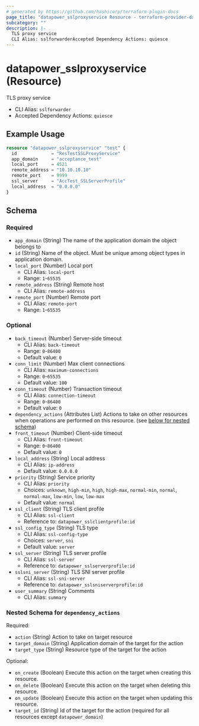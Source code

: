 ```yaml
---
# generated by https://github.com/hashicorp/terraform-plugin-docs
page_title: "datapower_sslproxyservice Resource - terraform-provider-datapower"
subcategory: ""
description: |-
  TLS proxy service
  CLI Alias: sslforwarderAccepted Dependency Actions: quiesce
---
```


# datapower_sslproxyservice (Resource)

TLS proxy service
  - CLI Alias: `sslforwarder`
  - Accepted Dependency Actions: `quiesce`

## Example Usage

```terraform
resource "datapower_sslproxyservice" "test" {
  id             = "ResTestSSLProxyService"
  app_domain     = "acceptance_test"
  local_port     = 4521
  remote_address = "10.10.10.10"
  remote_port    = 9999
  ssl_server     = "AccTest_SSLServerProfile"
  local_address  = "0.0.0.0"
}
```

<!-- schema generated by tfplugindocs -->
## Schema

### Required

- `app_domain` (String) The name of the application domain the object belongs to
- `id` (String) Name of the object. Must be unique among object types in application domain.
- `local_port` (Number) Local port
  - CLI Alias: `local-port`
  - Range: `1`-`65535`
- `remote_address` (String) Remote host
  - CLI Alias: `remote-address`
- `remote_port` (Number) Remote port
  - CLI Alias: `remote-port`
  - Range: `1`-`65535`

### Optional

- `back_timeout` (Number) Server-side timeout
  - CLI Alias: `back-timeout`
  - Range: `0`-`86400`
  - Default value: `0`
- `conn_limit` (Number) Max client connections
  - CLI Alias: `maximum-connections`
  - Range: `0`-`65535`
  - Default value: `100`
- `conn_timeout` (Number) Transaction timeout
  - CLI Alias: `connection-timeout`
  - Range: `0`-`86400`
  - Default value: `0`
- `dependency_actions` (Attributes List) Actions to take on other resources when operations are performed on this resource. (see [below for nested schema](#nestedatt--dependency_actions))
- `front_timeout` (Number) Client-side timeout
  - CLI Alias: `front-timeout`
  - Range: `0`-`86400`
  - Default value: `0`
- `local_address` (String) Local address
  - CLI Alias: `ip-address`
  - Default value: `0.0.0.0`
- `priority` (String) Service priority
  - CLI Alias: `priority`
  - Choices: `unknown`, `high-min`, `high`, `high-max`, `normal-min`, `normal`, `normal-max`, `low-min`, `low`, `low-max`
  - Default value: `normal`
- `ssl_client` (String) TLS client profile
  - CLI Alias: `ssl-client`
  - Reference to: `datapower_sslclientprofile:id`
- `ssl_config_type` (String) TLS type
  - CLI Alias: `ssl-config-type`
  - Choices: `server`, `sni`
  - Default value: `server`
- `ssl_server` (String) TLS server profile
  - CLI Alias: `ssl-server`
  - Reference to: `datapower_sslserverprofile:id`
- `sslsni_server` (String) TLS SNI server profile
  - CLI Alias: `ssl-sni-server`
  - Reference to: `datapower_sslsniserverprofile:id`
- `user_summary` (String) Comments
  - CLI Alias: `summary`

<a id="nestedatt--dependency_actions"></a>
### Nested Schema for `dependency_actions`

Required:

- `action` (String) Action to take on target resource
- `target_domain` (String) Application domain of the target for the action
- `target_type` (String) Resource type of the target for the action

Optional:

- `on_create` (Boolean) Execute this action on the target when creating this resource.
- `on_delete` (Boolean) Execute this action on the target when deleting this resource.
- `on_update` (Boolean) Execute this action on the target when updating this resource.
- `target_id` (String) Id of the target for the action (required for all resources except `datapower_domain`)

